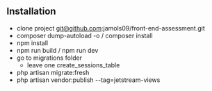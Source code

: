 
## Installation

- clone project git@github.com:jamols09/front-end-assessment.git
- composer dump-autoload -o / composer install
- npm install
- npm run build / npm run dev
- go to migrations folder
    - leave one create_sessions_table
- php artisan migrate:fresh
- php artisan vendor:publish --tag=jetstream-views
